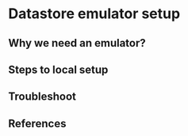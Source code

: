 # Datastore emulator setup

## Why we need an emulator?

## Steps to local setup

## Troubleshoot

## References